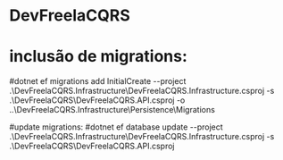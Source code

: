 # DevFreelaCQRS
# inclusão de migrations: 
#dotnet ef migrations add InitialCreate --project .\DevFreelaCQRS.Infrastructure\DevFreelaCQRS.Infrastructure.csproj -s .\DevFreelaCQRS\DevFreelaCQRS.API.csproj -o ..\DevFreelaCQRS.Infrastructure\Persistence\Migrations

#update migrations: 
#dotnet ef database update --project .\DevFreelaCQRS.Infrastructure\DevFreelaCQRS.Infrastructure.csproj -s .\DevFreelaCQRS\DevFreelaCQRS.API.csproj